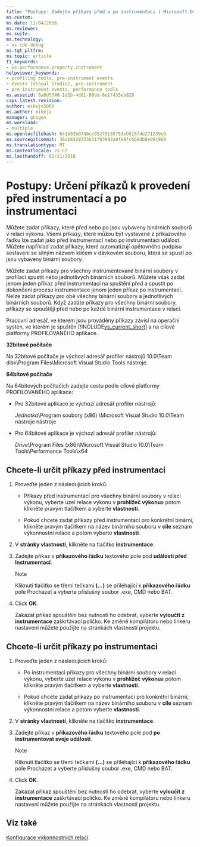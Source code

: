 ```yaml
---
title: "Postupy: Zadejte příkazy před a po instrumentaci | Microsoft Docs"
ms.custom: 
ms.date: 11/04/2016
ms.reviewer: 
ms.suite: 
ms.technology:
- vs-ide-debug
ms.tgt_pltfrm: 
ms.topic: article
f1_keywords:
- vs.performance.property.instrument
helpviewer_keywords:
- profiling tools, pre-instrument events
- events [Visual Studio], pre-instrument
- pre-instrument events, performance tools
ms.assetid: 6a8d5340-1d1b-4d81-88dd-8e1f435eb828
caps.latest.revision: 
author: mikejo5000
ms.author: mikejo
manager: ghogen
ms.workload:
- multiple
ms.openlocfilehash: 641b03b0740cc05275135753eb525fde271239e9
ms.sourcegitcommit: 36ab8429333b31f03992a9fe8fc669db8e09c968
ms.translationtype: MT
ms.contentlocale: cs-CZ
ms.lasthandoff: 02/21/2018
---
```

# <a name="how-to-specify-pre--and-post-instrument-commands"></a>Postupy: Určení příkazů k provedení před instrumentací a po instrumentaci

Můžete zadat příkazy, které před nebo po jsou vybaveny binárních souborů v relaci výkonu. Všemi příkazy, které můžou být vystavené z příkazového řádku lze zadat jako před instrumentací nebo po instrumentaci událost. Můžete například zadat příkazy, které automatizují opětovného podpisu sestavení se silným názvem klíčem v dávkovém souboru, která se spustí po jsou vybaveny binární soubory.

Můžete zadat příkazy pro všechny instrumentované binární soubory v profilaci spustit nebo jednotlivých binárních souborů. Můžete však zadat jenom jeden příkaz před instrumentací na spuštění před a spustit po dokončení procesu instrumentace jenom jeden příkaz po instrumentaci. Nelze zadat příkazy pro obě všechny binární soubory a jednotlivých binárních souborů. Když zadáte příkazy pro všechny binární soubory, příkazy se spouštějí před nebo po každé binární instrumentace v relaci.

Pracovní adresář, ve kterém jsou prováděny příkazy závisí na operační systen, ve kterém je spuštěn [!INCLUDE[vs_current_short](../code-quality/includes/vs_current_short_md.md)] a na cílové platformy PROFILOVANÉHO aplikace.

 **32bitové počítače**

Na 32bitové počítače je výchozí adresář profiler nástrojů 10.0\Team disk\Program Files\Microsoft Visual Studio Tools nástroje.

**64bitové počítače**

Na 64bitových počítačích zadejte cestu podle cílové platformy PROFILOVANÉHO aplikace:

- Pro 32bitové aplikace je výchozí adresář profiler nástrojů:

     *Jednotka*\Program soubory (x86) \Microsoft Visual Studio 10.0\Team nástroje nástroje

- Pro 64bitové aplikace je výchozí adresář profiler nástrojů:

     *Drive*\Program Files (x86)\Microsoft Visual Studio 10.0\Team Tools\Performance Tools\x64

## <a name="to-specify-pre-instrument-commands"></a>Chcete-li určit příkazy před instrumentací

1. Proveďte jeden z následujících kroků:

    - Příkazy před instrumentací pro všechny binární soubory v relaci výkonu, vyberte uzel relace výkonu v **prohlížeč výkonu**a potom klikněte pravým tlačítkem a vyberte **vlastnosti**.

    - Pokud chcete zadat příkazy před instrumentací pro konkrétní binární, klikněte pravým tlačítkem na název binárního souboru v **cíle** seznam výkonnostní relace a potom vyberte **vlastnosti**.

2. V **stránky vlastností**, klikněte na tlačítko **instrumentace**.

3. Zadejte příkaz v **příkazového řádku** textového pole pod **události před Instrumentací**.

    > [!NOTE]
    > Kliknutí tlačítko se třemi tečkami **(...)**  se přiléhající k **příkazového řádku** pole Procházet a vyberte příslušný soubor .exe, CMD nebo BAT.

4. Click **OK**.

     Zakázat příkaz spouštění bez nutnosti ho odebrat, vyberte **vyloučit z instrumentace** zaškrtávací políčko. Ke změně kompilátoru nebo linkeru nastavení můžete použijte na stránkách vlastností projektu.

## <a name="to-specify-post-instrument-commands"></a>Chcete-li určit příkazy po instrumentaci

1. Proveďte jeden z následujících kroků:

    - Po instrumentaci příkazy pro všechny binární soubory v relaci výkonu, vyberte uzel relace výkonu v **prohlížeč výkonu**a potom klikněte pravým tlačítkem a vyberte **vlastnosti**.

    - Pokud chcete zadat příkazy po instrumentaci pro konkrétní binární, klikněte pravým tlačítkem na název binárního souboru v **cíle** seznam výkonnostní relace a potom vyberte **vlastnosti**.

2. V **stránky vlastností**, klikněte na tlačítko **instrumentace**.

3. Zadejte příkaz v **příkazového řádku** textového pole pod **po instrumentovat svoje události**.

    > [!NOTE]
    > Kliknutí tlačítko se třemi tečkami **(...)**  se přiléhající k **příkazového řádku** pole Procházet a vyberte příslušný soubor .exe, CMD nebo BAT.

4. Click **OK**.

     Zakázat příkaz spouštění bez nutnosti ho odebrat, vyberte **vyloučit z instrumentace** zaškrtávací políčko. Ke změně kompilátoru nebo linkeru nastavení můžete použijte na stránkách vlastností projektu.

## <a name="see-also"></a>Viz také

[Konfigurace výkonnostních relací](../profiling/configuring-performance-sessions.md)